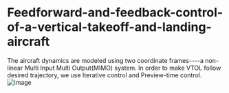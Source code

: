 # Feedforward-and-feedback-control-of-a-vertical-takeoff-and-landing-aircraft
The aircraft dynamics are modeled using two coordinate frames----a non-linear Multi Input Multi Output(MIMO) system. In order to make VTOL follow desired trajectory, we use Iterative control and Preview-time control. 
![image](https://github.com/yeqiubao/Feedforward-and-feedback-control-of-a-vertical-takeoff-and-landing-aircraft/blob/master/VTOL%20model.jpg)
